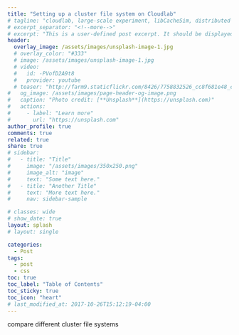```yaml
---
title: "Setting up a cluster file system on Cloudlab"
# tagline: "cloudlab, large-scale experiment, libCacheSim, distributed computation"
# excerpt_separator: "<!--more-->"
# excerpt: "This is a user-defined post excerpt. It should be displayed in place of the post content in archive-index pages."
header:
  overlay_image: /assets/images/unsplash-image-1.jpg
  # overlay_color: "#333"
  # image: /assets/images/unsplash-image-1.jpg
  # video:
  #   id: -PVofD2A9t8
  #   provider: youtube
  # teaser: "http://farm9.staticflickr.com/8426/7758832526_cc8f681e48_c.jpg"
#   og_image: /assets/images/page-header-og-image.png
#   caption: "Photo credit: [**Unsplash**](https://unsplash.com)"
#   actions:
#     - label: "Learn more"
#       url: "https://unsplash.com"
author_profile: true
comments: true
related: true
share: true
# sidebar:
#   - title: "Title"
#     image: "/assets/images/350x250.png"
#     image_alt: "image"
#     text: "Some text here."
#   - title: "Another Title"
#     text: "More text here."
#     nav: sidebar-sample

# classes: wide
# show_date: true
layout: splash
# layout: single

categories:
  - Post
tags:
  - post
  - css
toc: true
toc_label: "Table of Contents"
toc_sticky: true
toc_icon: "heart"
# last_modified_at: 2017-10-26T15:12:19-04:00
---
```




<!-- ```yaml
header:
  image: /assets/images/page-header-image.png
  og_image: /assets/images/page-header-og-image.png
```
 -->


compare different cluster file systems





























































































